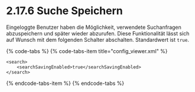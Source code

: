# 2.17.6 Suche Speichern

Eingeloggte Benutzer haben die Möglichkeit, verwendete Suchanfragen abzuspeichern und später wieder abzurufen. Diese Funktionalität lässt sich auf Wunsch mit dem folgenden Schalter abschalten. Standardwert ist `true`.

{% code-tabs %}
{% code-tabs-item title="config\_viewer.xml" %}
```markup
<search>
    <searchSavingEnabled>true</searchSavingEnabled>
</search>
```
{% endcode-tabs-item %}
{% endcode-tabs %}



